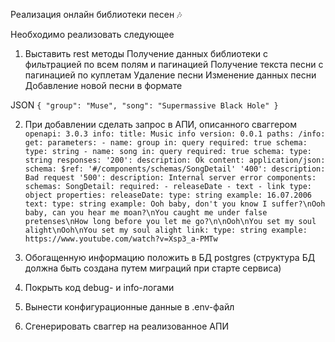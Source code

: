 Реализация онлайн библиотеки песен 🎶

Необходимо реализовать следующее

1. Выставить rest методы
   Получение данных библиотеки с фильтрацией по всем полям и пагинацией
   Получение текста песни с пагинацией по куплетам
   Удаление песни
   Изменение данных песни
   Добавление новой песни в формате

JSON
`
{
"group": "Muse",
"song": "Supermassive Black Hole"
}
`

2. При добавлении сделать запрос в АПИ, описанного сваггером
`
openapi: 3.0.3
info:
    title: Music info
    version: 0.0.1
paths:
    /info:
        get:
            parameters:
                - name: group
                in: query
                required: true
                schema:
                  type: string
                - name: song
                in: query
                required: true
                schema:
                type: string
            responses:
                '200':
                    description: Ok
                    content:
                        application/json:
                            schema:
                                $ref: '#/components/schemas/SongDetail'
                '400':
                    description: Bad request
                '500':
                    description: Internal server error
components:
    schemas:
        SongDetail:
            required:
                - releaseDate
                - text
                - link
            type: object
            properties:
                releaseDate:
                    type: string
                    example: 16.07.2006
                text:
                    type: string
                    example: Ooh baby, don't you know I suffer?\nOoh baby, can you hear me moan?\nYou caught me under false pretenses\nHow long before you let me go?\n\nOoh\nYou set my soul alight\nOoh\nYou set my soul alight
                link:
                    type: string
                    example: https://www.youtube.com/watch?v=Xsp3_a-PMTw
`

3. Обогащенную информацию положить в БД postgres (структура БД должна быть создана путем миграций при старте сервиса)
4. Покрыть код debug- и info-логами
5. Вынести конфигурационные данные в .env-файл
6. Сгенерировать сваггер на реализованное АПИ